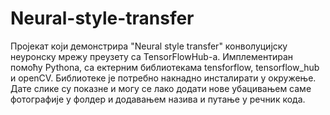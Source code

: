 # Neural-style-transfer

Пројекат који демонстрира "Neural style transfer" конволуцијску неуронску мрежу преузету са TensorFlowHub-a. 
Имплементиран помоћу Pythona, са ектерним библиотекама tensforflow, tensorflow_hub и openCV. Библиотеке је потребно накнадно инсталирати у окружење.
Дате слике су показне и могу се лако додати нове убацивањем саме фотографије у фолдер и додавањем назива и путање у речник кода.
